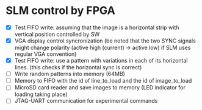 # SLM control by FPGA

- [x] Test FIFO write: assuming that the image is a horizontal strip with vertical position controlled by SW
- [x] VGA display control syncronization 
	  (be noted that the two SYNC signals might change polarity (active high (current) -> active low)
	   if SLM uses regular VGA convention)
- [x] Test FIFO write: use a pattern with variations in each of its horizontal lines. (this checks if the horizontal sync is correct)
- [ ] Write random patterns into memory (64MB)
- [ ] Memory to FIFO with the id of line_to_load and the id of image_to_load
- [ ] MicroSD card reader and save images to memory (LED indicator for loading taking place)
- [ ] JTAG-UART communication for experimental commands
